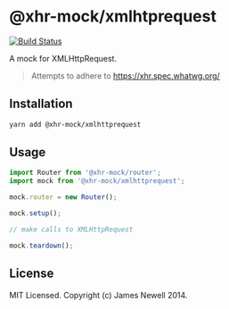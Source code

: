 # @xhr-mock/xmlhtprequest

[![Build Status](https://travis-ci.org/jameslnewell/xhr-mock.svg?branch=master)](https://travis-ci.org/jameslnewell/xhr-mock)

A mock for XMLHttpRequest.

> Attempts to adhere to https://xhr.spec.whatwg.org/

## Installation

```bash
yarn add @xhr-mock/xmlhttprequest
```

## Usage

```js
import Router from '@xhr-mock/router';
import mock from '@xhr-mock/xmlhttprequest';

mock.router = new Router();

mock.setup();

// make calls to XMLHttpRequest

mock.teardown();
```

## License

MIT Licensed. Copyright (c) James Newell 2014.
